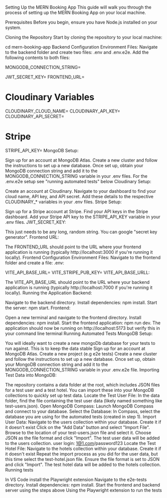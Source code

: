 Setting Up the MERN Booking App
This guide will walk you through the process of setting up the MERN Booking App on your local machine.

Prerequisites
Before you begin, ensure you have Node.js installed on your system.

Cloning the Repository
Start by cloning the repository to your local machine:

cd mern-booking-app
Backend Configuration
Environment Files: Navigate to the backend folder and create two files: .env and .env.e2e. Add the following contents to both files:

MONGODB_CONNECTION_STRING=

JWT_SECRET_KEY=
FRONTEND_URL=

# Cloudinary Variables
CLOUDINARY_CLOUD_NAME=
CLOUDINARY_API_KEY=
CLOUDINARY_API_SECRET=

# Stripe
STRIPE_API_KEY=
MongoDB Setup:

Sign up for an account at MongoDB Atlas.
Create a new cluster and follow the instructions to set up a new database.
Once set up, obtain your MongoDB connection string and add it to the MONGODB_CONNECTION_STRING variable in your .env files.
For the .env.e2e setup see "running automated tests" below
Cloudinary Setup:

Create an account at Cloudinary.
Navigate to your dashboard to find your cloud name, API key, and API secret.
Add these details to the respective CLOUDINARY_* variables in your .env files.
Stripe Setup:

Sign up for a Stripe account at Stripe.
Find your API keys in the Stripe dashboard.
Add your Stripe API key to the STRIPE_API_KEY variable in your .env files.
JWT_SECRET_KEY:

This just needs to be any long, random string. You can google "secret key generator".
Frontend URL:

The FRONTEND_URL should point to the URL where your frontend application is running (typically http://localhost:3000 if you're running it locally).
Frontend Configuration
Environment Files: Navigate to the frontend folder and create a file: .env:

VITE_API_BASE_URL=
VITE_STRIPE_PUB_KEY=
VITE_API_BASE_URLL:

The VITE_API_BASE_URL should point to the URL where your backend application is running (typically http://localhost:7000 if you're running it locally).
Running the Application
Backend:

Navigate to the backend directory.
Install dependencies: npm install.
Start the server: npm start.
Frontend:

Open a new terminal and navigate to the frontend directory.
Install dependencies: npm install.
Start the frontend application: npm run dev.
The application should now be running on http://localhost:5173 but verify this in your command line terminal
Running Automated Tests
MongoDB Setup:

You will ideally want to create a new mongoDb database for your tests to run against. This is to keep the data stable
Sign up for an account at MongoDB Atlas.
Create a new project (e.g e2e tests)
Create a new cluster and follow the instructions to set up a new database.
Once set up, obtain your MongoDB connection string and add it to the MONGODB_CONNECTION_STRING variable in your .env.e2e file.
Importing Test Data into MongoDB:

The repository contains a data folder at the root, which includes JSON files for a test user and a test hotel. You can import these into your MongoDB collections to quickly set up test data.
Locate the Test User File: In the data folder, find the file containing the test user data (likely named something like test-users.json).
Open MongoDB Compass: Launch MongoDB Compass and connect to your database.
Select the Database: In Compass, select the database you are using for the automated tests (created in step 1).
Import User Data:
Navigate to the users collection within your database. Create it if it doesn't exist
Click on the "Add Data" button and select "Import File".
Browse to the location of your test-users.json file and select it.
Choose JSON as the file format and click "Import".
The test user data will be added to the users collection.
user login: 1@1.com/password123
Locate the Test Hotel File:
Navigate to the hotels collection within your database. Create it if it doesn't exist
Repeat the import process as you did for the user data, but this time select the test-hotel.json file.
Ensure the file format is set to JSON and click "Import".
The test hotel data will be added to the hotels collection.
Running tests

In VS Code install the Playwright extension
Navigate to the e2e-tests directory.
Install dependencies: npm install.
Start the frontend and backend server using the steps above
Using the Playwright extension to run the tests
